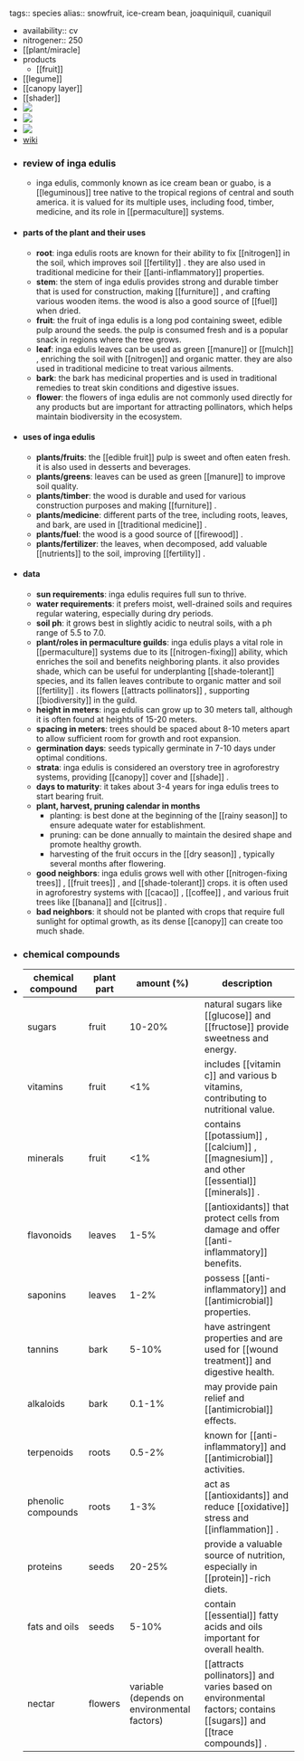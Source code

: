 tags:: species
alias:: snowfruit, ice-cream bean, joaquiniquil, cuaniquil

- availability:: cv
- nitrogener:: 250
- [[plant/miracle]
- products
	- [[fruit]]
- [[legume]]
- [[canopy layer]]
- [[shader]]
- ![](https://peach-geographical-bat-397.mypinata.cloud/ipfs/QmWydt72tNvQizZmCb7ZCvtut6didjT5uqSxvmXbBUxs5P)
- ![](https://peach-geographical-bat-397.mypinata.cloud/ipfs/QmNSBkfGTpPK5pXFFD9C2iapHtsRkpZZ86cB2c74oPvV5M)
- ![](https://peach-geographical-bat-397.mypinata.cloud/ipfs/QmR84KRKJ5hawM7dbqqGwvkauwNgh4Wn9y1s9Ghfy6pE38)
- [wiki](https://en.wikipedia.org/wiki/Inga_edulis)
- ### review of inga edulis
	- inga edulis, commonly known as ice cream bean or guabo, is a [[leguminous]] tree native to the tropical regions of central and south america. it is valued for its multiple uses, including food, timber, medicine, and its role in [[permaculture]] systems.
- #### parts of the plant and their uses
	- **root**: inga edulis roots are known for their ability to fix [[nitrogen]] in the soil, which improves soil [[fertility]] . they are also used in traditional medicine for their [[anti-inflammatory]] properties.
	- **stem**: the stem of inga edulis provides strong and durable timber that is used for construction, making [[furniture]] , and crafting various wooden items. the wood is also a good source of [[fuel]] when dried.
	- **fruit**: the fruit of inga edulis is a long pod containing sweet, edible pulp around the seeds. the pulp is consumed fresh and is a popular snack in regions where the tree grows.
	- **leaf**: inga edulis leaves can be used as green [[manure]] or [[mulch]] , enriching the soil with [[nitrogen]] and organic matter. they are also used in traditional medicine to treat various ailments.
	- **bark**: the bark has medicinal properties and is used in traditional remedies to treat skin conditions and digestive issues.
	- **flower**: the flowers of inga edulis are not commonly used directly for any products but are important for attracting pollinators, which helps maintain biodiversity in the ecosystem.
- #### uses of inga edulis
	- **plants/fruits**: the [[edible fruit]] pulp is sweet and often eaten fresh. it is also used in desserts and beverages.
	- **plants/greens**: leaves can be used as green [[manure]] to improve soil quality.
	- **plants/timber**: the wood is durable and used for various construction purposes and making [[furniture]] .
	- **plants/medicine**: different parts of the tree, including roots, leaves, and bark, are used in [[traditional medicine]] .
	- **plants/fuel**: the wood is a good source of [[firewood]] .
	- **plants/fertilizer**: the leaves, when decomposed, add valuable [[nutrients]] to the soil, improving [[fertility]] .
- #### data
	- **sun requirements**: inga edulis requires full sun to thrive.
	- **water requirements**: it prefers moist, well-drained soils and requires regular watering, especially during dry periods.
	- **soil ph**: it grows best in slightly acidic to neutral soils, with a ph range of 5.5 to 7.0.
	- **plant/roles in permaculture guilds**: inga edulis plays a vital role in [[permaculture]] systems due to its [[nitrogen-fixing]] ability, which enriches the soil and benefits neighboring plants. it also provides shade, which can be useful for underplanting [[shade-tolerant]] species, and its fallen leaves contribute to organic matter and soil [[fertility]] . its flowers [[attracts pollinators]] , supporting [[biodiversity]] in the guild.
	- **height in meters**: inga edulis can grow up to 30 meters tall, although it is often found at heights of 15-20 meters.
	- **spacing in meters**: trees should be spaced about 8-10 meters apart to allow sufficient room for growth and root expansion.
	- **germination days**: seeds typically germinate in 7-10 days under optimal conditions.
	- **strata**: inga edulis is considered an overstory tree in agroforestry systems, providing [[canopy]] cover and [[shade]] .
	- **days to maturity**: it takes about 3-4 years for inga edulis trees to start bearing fruit.
	- **plant, harvest, pruning calendar in months**
		- planting: is best done at the beginning of the [[rainy season]] to ensure adequate water for establishment.
		- pruning: can be done annually to maintain the desired shape and promote healthy growth.
		- harvesting of the fruit occurs in the [[dry season]] , typically several months after flowering.
	- **good neighbors**: inga edulis grows well with other [[nitrogen-fixing trees]] , [[fruit trees]] , and [[shade-tolerant]] crops. it is often used in agroforestry systems with [[cacao]] , [[coffee]] , and various fruit trees like [[banana]] and [[citrus]] .
	- **bad neighbors**: it should not be planted with crops that require full sunlight for optimal growth, as its dense [[canopy]] can create too much shade.
- ### chemical compounds
- | chemical compound | plant part | amount (%)  | description |
  |-------------------|------------|-------------|-------------|
  | sugars            | fruit      | 10-20%      | natural sugars like [[glucose]] and [[fructose]] provide sweetness and energy. |
  | vitamins          | fruit      | <1%         | includes [[vitamin c]] and various b vitamins, contributing to nutritional value. |
  | minerals          | fruit      | <1%         | contains [[potassium]] , [[calcium]] , [[magnesium]] , and other [[essential]] [[minerals]] . |
  | flavonoids        | leaves     | 1-5%        | [[antioxidants]] that protect cells from damage and offer [[anti-inflammatory]] benefits. |
  | saponins          | leaves     | 1-2%        | possess [[anti-inflammatory]] and [[antimicrobial]] properties. |
  | tannins           | bark       | 5-10%       | have astringent properties and are used for [[wound treatment]] and digestive health. |
  | alkaloids         | bark       | 0.1-1%      | may provide pain relief and [[antimicrobial]] effects. |
  | terpenoids        | roots      | 0.5-2%      | known for [[anti-inflammatory]] and [[antimicrobial]] activities. |
  | phenolic compounds| roots      | 1-3%        | act as [[antioxidants]] and reduce [[oxidative]] stress and [[inflammation]] . |
  | proteins          | seeds      | 20-25%      | provide a valuable source of nutrition, especially in [[protein]]-rich diets. |
  | fats and oils     | seeds      | 5-10%       | contain [[essential]] fatty acids and oils important for overall health. |
  | nectar            | flowers    | variable (depends on environmental factors) | [[attracts pollinators]] and varies based on environmental factors; contains [[sugars]] and [[trace compounds]] . |